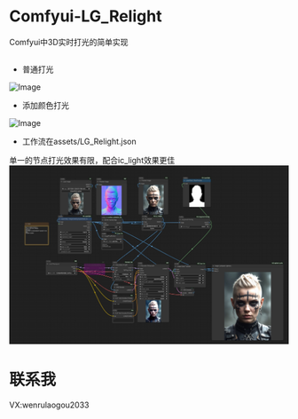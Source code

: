 # Comfyui-LG_Relight

Comfyui中3D实时打光的简单实现
##
* 普通打光

![Image](./assets/base.gif)

* 添加颜色打光

![Image](./assets/color_relight.gif)

* 工作流在assets/LG_Relight.json

单一的节点打光效果有限，配合ic_light效果更佳
![Image](./assets/show.png)

# 联系我
VX:wenrulaogou2033
